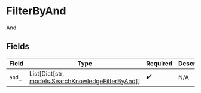 # FilterByAnd

And


## Fields

| Field                                                                                         | Type                                                                                          | Required                                                                                      | Description                                                                                   |
| --------------------------------------------------------------------------------------------- | --------------------------------------------------------------------------------------------- | --------------------------------------------------------------------------------------------- | --------------------------------------------------------------------------------------------- |
| `and_`                                                                                        | List[Dict[str, [models.SearchKnowledgeFilterByAnd](../models/searchknowledgefilterbyand.md)]] | :heavy_check_mark:                                                                            | N/A                                                                                           |